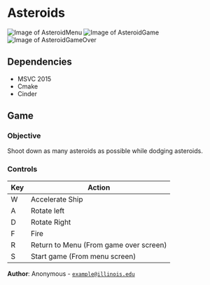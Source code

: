 # Asteroids
![Image of AsteroidMenu](https://github.com/CS126SP20/final-project-JustinK6/blob/master/AsteroidsMenuScreen.PNG)
![Image of AsteroidGame](https://github.com/CS126SP20/final-project-JustinK6/blob/master/AsteroidsGamePlay.PNG)
![Image of AsteroidGameOver](https://github.com/CS126SP20/final-project-JustinK6/blob/master/AsteroidsGameOver.PNG)

## Dependencies
- MSVC 2015
- Cmake
- Cinder

## Game
### Objective
Shoot down as many asteroids as possible while dodging asteroids.
### Controls
Key | Action
---| ------
W | Accelerate Ship
A | Rotate left
D | Rotate Right
F | Fire
R | Return to Menu (From game over screen)
S | Start game (From menu screen)


**Author**: Anonymous - [`example@illinois.edu`](mailto:example@illinois.edu)
